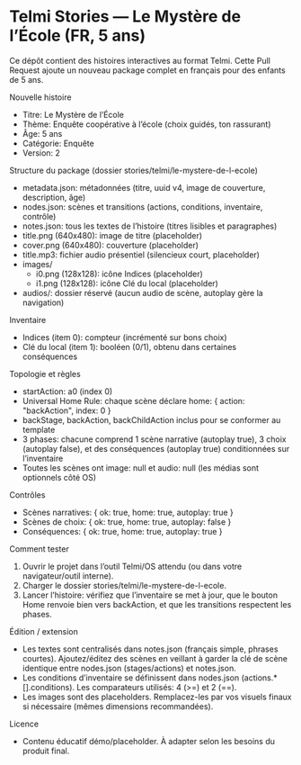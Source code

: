 # Telmi Stories — Le Mystère de l’École (FR, 5 ans)

Ce dépôt contient des histoires interactives au format Telmi. Cette Pull Request ajoute un nouveau package complet en français pour des enfants de 5 ans.

Nouvelle histoire
- Titre: Le Mystère de l’École
- Thème: Enquête coopérative à l’école (choix guidés, ton rassurant)
- Âge: 5 ans
- Catégorie: Enquête
- Version: 2

Structure du package (dossier stories/telmi/le-mystere-de-l-ecole)
- metadata.json: métadonnées (titre, uuid v4, image de couverture, description, âge)
- nodes.json: scènes et transitions (actions, conditions, inventaire, contrôle)
- notes.json: tous les textes de l’histoire (titres lisibles et paragraphes)
- title.png (640x480): image de titre (placeholder)
- cover.png (640x480): couverture (placeholder)
- title.mp3: fichier audio présentiel (silencieux court, placeholder)
- images/
  - i0.png (128x128): icône Indices (placeholder)
  - i1.png (128x128): icône Clé du local (placeholder)
- audios/: dossier réservé (aucun audio de scène, autoplay gère la navigation)

Inventaire
- Indices (item 0): compteur (incrémenté sur bons choix)
- Clé du local (item 1): booléen (0/1), obtenu dans certaines conséquences

Topologie et règles
- startAction: a0 (index 0)
- Universal Home Rule: chaque scène déclare home: { action: "backAction", index: 0 }
- backStage, backAction, backChildAction inclus pour se conformer au template
- 3 phases: chacune comprend 1 scène narrative (autoplay true), 3 choix (autoplay false), et des conséquences (autoplay true) conditionnées sur l’inventaire
- Toutes les scènes ont image: null et audio: null (les médias sont optionnels côté OS)

Contrôles
- Scènes narratives: { ok: true, home: true, autoplay: true }
- Scènes de choix: { ok: true, home: true, autoplay: false }
- Conséquences: { ok: true, home: true, autoplay: true }

Comment tester
1) Ouvrir le projet dans l’outil Telmi/OS attendu (ou dans votre navigateur/outil interne).
2) Charger le dossier stories/telmi/le-mystere-de-l-ecole.
3) Lancer l’histoire: vérifiez que l’inventaire se met à jour, que le bouton Home renvoie bien vers backAction, et que les transitions respectent les phases.

Édition / extension
- Les textes sont centralisés dans notes.json (français simple, phrases courtes). Ajoutez/éditez des scènes en veillant à garder la clé de scène identique entre nodes.json (stages/actions) et notes.json.
- Les conditions d’inventaire se définissent dans nodes.json (actions.*[].conditions). Les comparateurs utilisés: 4 (>=) et 2 (==).
- Les images sont des placeholders. Remplacez-les par vos visuels finaux si nécessaire (mêmes dimensions recommandées).

Licence
- Contenu éducatif démo/placeholder. À adapter selon les besoins du produit final.
